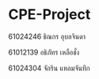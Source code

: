 # CPE-Project
 61024246 ธิณกร อุบลจินดา
<p>61012139 อธิภัทร เหลือชั่ง</p>
<p>61024304 จักริน แหลมจันทึก</p>


